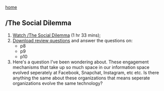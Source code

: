 [home](/README.md)

## /The Social Dilemma

1. [Watch /The Social Dilemma](https://www.documentaryarea.tv/player.php?title=The%20Social%20Dilemma) (1 hr 33 mins);
2. [Download review questions](https://drive.google.com/file/d/1Z9KysBogheudj2L02s8LFyYlyNYNeS_M/view) and
   answer the questions on:
   - p8
   - p9
   - p10
3. Here's a question I've been  wondering about. These engagement
   mechanisms that take up so much space
   in our  information space evolved seperately at Facebook, Snapchat,
   Instagram, etc etc. Is there anything the same about these
   organizations that means seperate organizations evolve the same
   technology?
